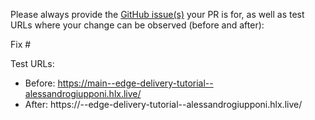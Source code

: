 Please always provide the [GitHub issue(s)](../issues) your PR is for, as well as test URLs where your change can be observed (before and after):

Fix #<gh-issue-id>

Test URLs:
- Before: https://main--edge-delivery-tutorial--alessandrogiupponi.hlx.live/
- After: https://<branch>--edge-delivery-tutorial--alessandrogiupponi.hlx.live/

